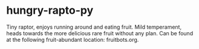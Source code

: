 hungry-rapto-py
==============
Tiny raptor, enjoys running around and eating fruit.  Mild temperament, heads towards the more delicious rare fruit without any plan.  Can be found at the following fruit-abundant location: fruitbots.org.
